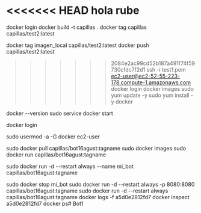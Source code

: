 <<<<<<< HEAD
hola rube
=======
docker login
docker build -t capillas .
docker tag capillas capillas/test2:latest

docker tag imagen_local capillas/test2:latest
docker push capillas/test2:latest


>>>>>>> 2084e2ac99cd52b187a491f74f59730cfdc7f2d1
 ssh -i test1.pem ec2-user@ec2-52-55-223-178.compute-1.amazonaws.com
 docker login
docker images
sudo yum update -y
sudo yum install -y docker

docker --version
sudo service docker start

docker login

sudo usermod -a -G docker ec2-user


sudo docker pull capillas/bot16agust:tagname
sudo docker images
sudo docker run capillas/bot16agust:tagname

sudo docker run -d --restart always --name mi_bot capillas/bot16agust:tagname

sudo docker stop mi_bot
sudo docker run -d --restart always -p 8080:8080 capillas/bot16agust:tagname
sudo docker run -d --restart always capillas/bot16agust:tagname
docker logs -f a5d0e2812fd7
docker inspect a5d0e2812fd7
docker ps# Bot1
